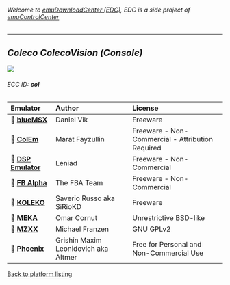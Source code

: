 ###### Welcome to [emuDownloadCenter (EDC)](https://github.com/PhoenixInteractiveNL/emuDownloadCenter/wiki/), EDC is a side project of [emuControlCenter](https://github.com/PhoenixInteractiveNL/emuControlCenter/wiki/)
***
## _Coleco ColecoVision (Console)_
![](https://raw.githubusercontent.com/wiki/PhoenixInteractiveNL/emuDownloadCenter/images_platform/ecc_col_teaser.png)
###### ECC ID: **col**

| Emulator   | Author      | License     |
|:-----------|:------------|:------------|
| :file_folder: [**blueMSX**](https://github.com/PhoenixInteractiveNL/emuDownloadCenter/wiki/Emulator-bluemsx#menu) | Daniel Vik | Freeware |
| :file_folder: [**ColEm**](https://github.com/PhoenixInteractiveNL/emuDownloadCenter/wiki/Emulator-colem#menu) | Marat Fayzullin | Freeware - Non-Commercial - Attribution Required |
| :file_folder: [**DSP Emulator**](https://github.com/PhoenixInteractiveNL/emuDownloadCenter/wiki/Emulator-dsp#menu) | Leniad | Freeware - Non-Commercial |
| :file_folder: [**FB Alpha**](https://github.com/PhoenixInteractiveNL/emuDownloadCenter/wiki/Emulator-fbalpha#menu) | The FBA Team | Freeware - Non-Commercial |
| :file_folder: [**KOLEKO**](https://github.com/PhoenixInteractiveNL/emuDownloadCenter/wiki/Emulator-koleko#menu) | Saverio Russo aka SiRioKD | Freeware |
| :file_folder: [**MEKA**](https://github.com/PhoenixInteractiveNL/emuDownloadCenter/wiki/Emulator-meka#menu) | Omar Cornut | Unrestrictive BSD-like |
| :file_folder: [**MZXX**](https://github.com/PhoenixInteractiveNL/emuDownloadCenter/wiki/Emulator-mzxx#menu) | Michael Franzen | GNU GPLv2 |
| :file_folder: [**Phoenix**](https://github.com/PhoenixInteractiveNL/emuDownloadCenter/wiki/Emulator-phoenix#menu) | Grishin Maxim Leonidovich aka Altmer | Free for Personal and Non-Commercial Use |

[Back to platform listing](https://github.com/PhoenixInteractiveNL/emuDownloadCenter/wiki/EDC-Platform-List)
